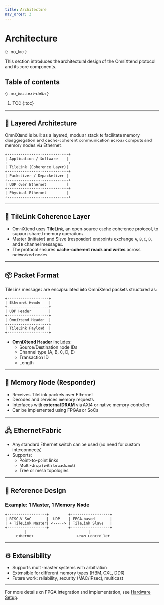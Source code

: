 ```yaml
---
title: Architecture
nav_order: 3
---
```


# Architecture
{: .no_toc }

This section introduces the architectural design of the OmniXtend protocol and its core components.

## Table of contents
{: .no_toc .text-delta }

1. TOC
{:toc}

---

## 🧩 Layered Architecture

OmniXtend is built as a layered, modular stack to facilitate memory disaggregation and cache-coherent communication across compute and memory nodes via Ethernet.

```
+----------------------------+
| Application / Software    |
+----------------------------+
| TileLink (Coherence Layer)|
+----------------------------+
| Packetizer / Depacketizer |
+----------------------------+
| UDP over Ethernet         |
+----------------------------+
| Physical Ethernet         |
+----------------------------+
```

---

## 🔄 TileLink Coherence Layer

- OmniXtend uses **TileLink**, an open-source cache coherence protocol, to support shared memory operations.
- Master (initiator) and Slave (responder) endpoints exchange `A`, `B`, `C`, `D`, and `E` channel messages.
- The protocol ensures **cache-coherent reads and writes** across networked nodes.

---

## 📦 Packet Format

TileLink messages are encapsulated into OmniXtend packets structured as:

```
+-------------------+
| Ethernet Header   |
+-------------------+
| UDP Header        |
+-------------------+
| OmniXtend Header  |
+-------------------+
| TileLink Payload  |
+-------------------+
```

- **OmniXtend Header** includes:
  - Source/Destination node IDs
  - Channel type (A, B, C, D, E)
  - Transaction ID
  - Length

---

## 🧠 Memory Node (Responder)

- Receives TileLink packets over Ethernet
- Decodes and services memory requests
- Interfaces with **external DRAM** via AXI4 or native memory controller
- Can be implemented using FPGAs or SoCs

---

## 🖧 Ethernet Fabric

- Any standard Ethernet switch can be used (no need for custom interconnects)
- Supports:
  - Point-to-point links
  - Multi-drop (with broadcast)
  - Tree or mesh topologies

---

## 📍 Reference Design

### Example: 1 Master, 1 Memory Node

```
+------------------+         +------------------+
| RISC-V SoC       |  UDP    | FPGA-based       |
| + TileLink Master| <-----> | TileLink Slave   |
+------------------+         +------------------+
         |                            |
     Ethernet                    DRAM Controller
```

---

## ⚙️ Extensibility

- Supports multi-master systems with arbitration
- Extensible for different memory types (HBM, CXL, DDR)
- Future work: reliability, security (MAC/IPsec), multicast

---

For more details on FPGA integration and implementation, see [Hardware Setup](docs/hardware-setup.md).
